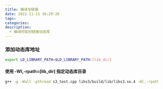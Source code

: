 ```yaml
---
title: 编译与链接
date: 2022-11-11 16:29:26
tags:
categories:
description:
  - 编译时如何链接动态库
---
```


### 添加动态库地址
``` bash
export LD_LIBRARY_PATH=$LD_LIBRARY_PATH:[lib_dir]
```

#### 使用 -Wl,-rpath=[lib_dir] 指定动态库目录
``` bash
g++ -g -Wall -pthread s3_test.cpp libs3/build/lib/libs3.so.4 -Wl,-rpath=libs3/build/lib -o main
```